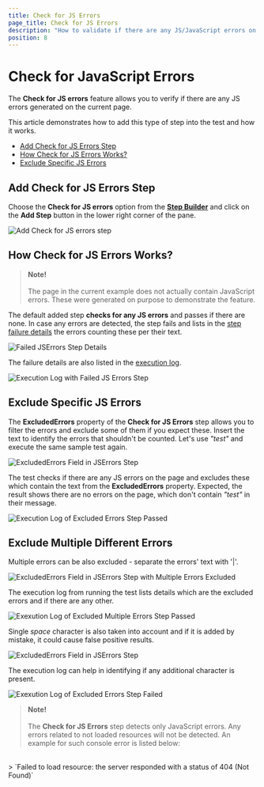 ```yaml
---
title: Check for JS Errors
page_title: Check for JS Errors
description: "How to validate if there are any JS/JavaScript errors on the tested page with Test Studio. Verify if a page generates JS/JavaScript errors during a Test Studio test run/execution."
position: 8
---
```

# Check for JavaScript Errors

The __Check for JS errors__ feature allows you to verify if there are any JS errors generated on the current page.

This article demonstrates how to add this type of step into the test and how it works.

- [Add Check for JS Errors Step](#add-check-for-js-errors-step)
- [How Check for JS Errors Works?](#how-check-for-js-errors-works)
- [Exclude Specific JS Errors](#exclude-specific-js-errors)

## Add Check for JS Errors Step

Choose the __Check for JS errors__ option from the <a href="/features/custom-steps/overview" target="_blank">__Step Builder__</a> and click on the __Add Step__ button in the lower right corner of the pane.

![Add Check for JS errors step](/img/features/custom-steps/check-js-errors/fig1.png)

## How Check for JS Errors Works?

> __Note!__
> <br>
> <br>
> The page in the current example does not actually contain JavaScript errors. These were generated on purpose to demonstrate the feature.

The default added step __checks for any JS errors__ and passes if there are none. In case any errors are detected, the step fails and lists in the <a href="/automated-tests/test-results/step-failure-details#step-failure-details-section" target="_blank">step failure details</a> the errors counting these per their text.

![Failed JSErrors Step Details](/img/features/custom-steps/check-js-errors/fig2.png)

The failure details are also listed in the <a href="/automated-tests/test-results/analyze-quick-run-results#generate-the-quick-execution-log" target="_blank">execution log</a>.

![Execution Log with Failed JS Errors Step](/img/features/custom-steps/check-js-errors/fig3.png)

## Exclude Specific JS Errors

The __ExcludedErrors__ property of the __Check for JS Errors__ step allows you to filter the errors and exclude some of them if you expect these. Insert the text to identify the errors that shouldn't be counted. Let's use _"test"_ and execute the same sample test again.

![ExcludedErrors Field in JSErrors Step](/img/features/custom-steps/check-js-errors/fig6.png)

The test checks if there are any JS errors on the page and excludes these which contain the text from the __ExcludedErrors__ property. Expected, the result shows there are no errors on the page, which don't contain _"test"_ in their message.

![Execution Log of Excluded Errors Step Passed](/img/features/custom-steps/check-js-errors/fig7.png)

## Exclude Multiple Different Errors

Multiple errors can be also excluded - separate the errors' text with '|'.

![ExcludedErrors Field in JSErrors Step with Multiple Errors Excluded](/img/features/custom-steps/check-js-errors/fig4.png)

The execution log from running the test lists details which are the excluded errors and if there are any other.

![Exexution Log of Excluded Multiple Errors Step Passed](/img/features/custom-steps/check-js-errors/fig5.png)

Single _space_ character is also taken into account and if it is added by mistake, it could cause false positive results.

![ExcludedErrors Field in JSErrors Step](/img/features/custom-steps/check-js-errors/fig8.png)

The execution log can help in identifying if any additional character is present.

![Exexution Log of Excluded Errors Step Failed](/img/features/custom-steps/check-js-errors/fig9.png)

> __Note!__
> <br>
> <br>
> The __Check for JS Errors__ step detects only JavaScript errors. Any errors related to not loaded resources will not be detected. An example for such console error is listed below:<br>
<br>
> `Failed to load resource: the server responded with a status of 404 (Not Found)`
